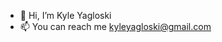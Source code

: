 - 👋 Hi, I’m Kyle Yagloski
- 📫 You can reach me kyleyagloski@gmail.com

<!---
kyagloski/kyagloski is a ✨ special ✨ repository because its `README.md` (this file) appears on your GitHub profile.
You can click the Preview link to take a look at your changes.
--->
